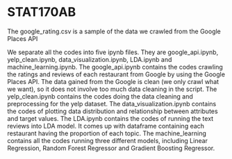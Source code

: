 # STAT170AB
  The google_rating.csv is a sample of the data we crawled from the Google Places API
  
  We separate all the codes into five ipynb files. They are google_api.ipynb, yelp_clean.ipynb, data_visualization.ipynb, LDA.ipynb and machine_learning.ipynb. The google_api.ipynb contains the codes crawling the ratings and reviews of each restaurant from Google by using the Google Places API. The data gained from the Google is clean (we only crawl what we want), so it does not involve too much data cleaning in the script. The yelp_clean.ipynb contains the codes doing the data cleaning and preprocessing for the yelp dataset. The data_visualization.ipynb contains the codes of plotting data distribution and relationship between attributes and target values. The LDA.ipynb contains the codes of running the text reviews into LDA model. It comes up with dataframe containing each restaurant having the proportion of each topic. The machine_learning contains all the codes running three different models, including Linear Regression, Random Forest Regressor and Gradient Boosting Regressor. 

